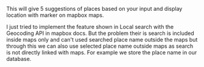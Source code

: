 This will give 5 suggestions of places based on your input and display location with marker on mapbox maps.

I just tried to implement the feature shown in Local search with the Geocoding API in mapbox docs. 
But the problem their is search is included inside maps only and can't used searched place name outside the maps
but through this we can also use selected place name outside maps as search is not directly linked with maps. 
For example we store the place name in our database. 
